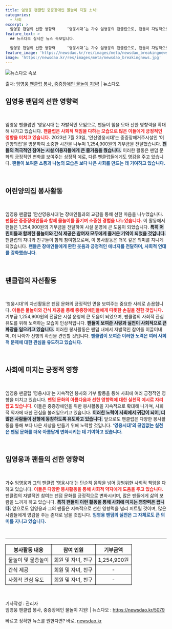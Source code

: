 ```yaml
---
title: 임영웅 팬클럽 중증장애인 물놀이 지원 소식!
categories:
  - 사회
excerpt: >
  임영웅 팬덤의 선한 영향력     ‘영웅시대’는 가수 임영웅의 팬클럽으로, 팬들이 자발적으로 모여 봉사활동을…
feature_text: >
  ## 뉴스다오 실시간 뉴스 속보입니다.

  임영웅 팬덤의 선한 영향력     ‘영웅시대’는 가수 임영웅의 팬클럽으로, 팬들이 자발적으로 모여 봉사활동을…
feature_image: 'https://newsdao.kr/res/images/meta/newsdao_breakingnews.jpg'
image: 'https://newsdao.kr/res/images/meta/newsdao_breakingnews.jpg'
---
```


![뉴스다오 속보](https://newsdao.kr/res/images/meta/newsdao_breakingnews.jpg)

<p>출처: <a href="https://newsdao.kr/5079" rel="dofollow">임영웅 팬클럽 봉사, 중증장애인 물놀이 지원!</a> | 뉴스다오</p>

<h2 data-ke-size="size26">임영웅 팬덤의 선한 영향력</h2>

<p data-ke-size="size16">&nbsp;</p>

임영웅 팬클럽인 ‘영웅시대’는 자발적인 모임으로, 팬들이 힘을 모아 선한 영향력을 확대해 나가고 있습니다. <b><span style="color: #ee2323;">팬클럽은 사회적 책임을 다하는 모습으로 많은 이들에게 긍정적인 영향을 미치고 있습니다.</span></b> 2023년 7월 23일, ‘안산영웅시대’는 중증장애거주시설인 ‘어린양의집’을 방문하여 소중한 시간을 나누며 1,254,900원의 기부금을 전달했습니다. <b><span style="background-color: #21538527;">팬들의 적극적인 참여는 시설 이용자들에게 큰 즐거움을 줬습니다.</span></b> 이러한 활동은 팬덤 문화의 긍정적인 변화를 보여주는 상징적 예로, 다른 팬클럽들에게도 영감을 주고 있습니다. <b><span style="color: #1a5490;">팬들이 보여준 소통과 나눔의 모습은 보다 나은 사회를 만드는 데 기여하고 있습니다.</span></b>

<p data-ke-size="size16">&nbsp;</p>

<h2 data-ke-size="size26">어린양의집 봉사활동</h2>

<p data-ke-size="size16">&nbsp;</p>

임영웅 팬클럽 ‘안산영웅시대’는 장애인들과의 교감을 통해 선한 마음을 나누었습니다. <b><span style="color: #ee2323;">팬들은 중증장애인들과 함께 물놀이를 즐기며 소중한 경험을 나누었습니다.</span></b> 이 활동에서 팬들은 1,254,900원의 기부금을 전달하여 시설 운영에 큰 도움이 되었습니다. <b><span style="background-color: #21538527;">특히 어린이들과 함께한 물놀이와 간식 제공은 참여자 모두에게 즐거운 기억이 되었을 것입니다.</span></b> 팬클럽의 자녀와 친구들이 함께 참여함으로써, 이 봉사활동은 더욱 깊은 의미를 지니게 되었습니다. <b><span style="color: #1a5490;">팬들은 장애인들에게 환한 웃음과 긍정적인 에너지를 전달하며, 사회적 연대를 강화했습니다.</span></b>

<p data-ke-size="size16">&nbsp;</p>

<h2 data-ke-size="size26">팬클럽의 자선활동</h2>

<p data-ke-size="size16">&nbsp;</p>

‘영웅시대’의 자선활동은 팬덤 문화의 긍정적인 면을 보여주는 중요한 사례로 손꼽힙니다. <b><span style="color: #ee2323;">이들은 물놀이와 간식 제공을 통해 중증장애인들에게 따뜻한 손길을 전한 것입니다.</span></b> 기부금 1,254,900원의 전달은 시설 운영에 큰 도움이 되었으며, 팬클럽의 사회적 관심 유도를 위해 노력하는 모습이 인상적입니다. <b><span style="background-color: #21538527;">팬들이 보여준 사랑과 실천이 사회적으로 큰 파장을 일으키고 있습니다.</span></b> 이러한 봉사활동은 팬덤 내에서 자발적인 참여를 이끌어내며, 더 나아가 선행의 확산을 견인할 것입니다. <b><span style="color: #1a5490;">팬클럽이 보여준 이러한 노력은 여러 사회적 문제에 대한 관심을 유도하고 있습니다.</span></b>

<p data-ke-size="size16">&nbsp;</p>

<h2 data-ke-size="size26">사회에 미치는 긍정적 영향</h2>

<p data-ke-size="size16">&nbsp;</p>

임영웅 팬클럽 ‘영웅시대’는 지속적인 봉사와 기부 활동을 통해 사회에 여러 긍정적인 영향을 미치고 있습니다. <b><span style="color: #ee2323;">팬덤 문화의 아름다움과 선한 영향력에 대한 실천적 예시로 자리 잡고 있습니다.</span></b> 이들은 중증장애인을 위한 봉사활동을 지속적으로 확대해 나가며, 사회적 약자에 대한 관심을 불러일으키고 있습니다. <b><span style="background-color: #21538527;">이러한 노력이 사회에서 귀감이 되어, 더 많은 사람들이 선행에 동참하도록 유도하고 있습니다.</span></b> 앞으로도 팬클럽은 다양한 봉사활동을 통해 보다 나은 세상을 만들기 위해 노력할 것입니다. <b><span style="color: #1a5490;">‘영웅시대’의 끊임없는 실천은 팬덤 문화를 더욱 아름답게 변화시키는 데 기여하고 있습니다.</span></b>

<p data-ke-size="size16">&nbsp;</p>

<h2 data-ke-size="size26">임영웅과 팬들의 선한 영향력</h2>

<p data-ke-size="size16">&nbsp;</p>

가수 임영웅과 그의 팬클럽 ‘영웅시대’는 단순히 음악을 넘어 광범위한 사회적 책임을 다하고 있습니다. <b><span style="color: #ee2323;">이들은 다양한 봉사활동을 통해 사회적 약자에게 도움을 주고 있습니다.</span></b> 팬클럽의 자발적인 참여는 팬덤 문화를 긍정적으로 변화시키며, 많은 팬들에게 삶의 보람을 느끼게 하고 있습니다. <b><span style="background-color: #21538527;">특히 팬들이 이런 활동을 통해 사회에 미치는 영향력은 큽니다.</span></b> 앞으로도 임영웅과 그의 팬들은 지속적으로 선한 영향력을 널리 퍼트릴 것이며, 많은 사람들에게 영감을 주는 존재로 남을 것입니다. <b><span style="color: #1a5490;">임영웅 팬덤의 실천은 그 자체로도 큰 의미를 지니고 있습니다.</span></b>

<p data-ke-size="size16">&nbsp;</p>

<hr>

<table style="width: 100%; border-collapse: collapse;">
  <tr>
    <th style="border: 1px solid black;">봉사활동 내용</th>
    <th style="border: 1px solid black;">참여 인원</th>
    <th style="border: 1px solid black;">기부금액</th>
  </tr>
  <tr>
    <td style="border: 1px solid black;">물놀이 및 물총놀이</td>
    <td style="border: 1px solid black; text-align: center;">회원 및 자녀, 친구</td>
    <td style="border: 1px solid black; text-align: center;">1,254,900원</td>
  </tr>
  <tr>
    <td style="border: 1px solid black;">간식 제공</td>
    <td style="border: 1px solid black; text-align: center;">회원 및 자녀, 친구</td>
    <td style="border: 1px solid black; text-align: center;">-</td>
  </tr>
  <tr>
    <td style="border: 1px solid black;">사회적 관심 유도</td>
    <td style="border: 1px solid black; text-align: center;">회원 및 자녀, 친구</td>
    <td style="border: 1px solid black; text-align: center;">-</td>
  </tr>
</table>

<p data-ke-size="size16">&nbsp;</p>

기사작성 : 관리자  
임영웅 팬클럽 봉사, 중증장애인 물놀이 지원! | 뉴스다오  : <a href="https://newsdao.kr/5079">https://newsdao.kr/5079</a> 

빠르고 정확한 뉴스를 원한다면? 바로, <a href="https://newsdao.kr" rel="dofollow">newsdao.kr</a>


